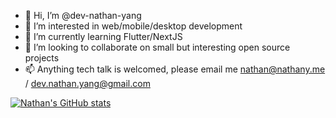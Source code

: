 - 👋 Hi, I’m @dev-nathan-yang
- 👀 I’m interested in web/mobile/desktop development
- 🌱 I’m currently learning Flutter/NextJS
- 💞️ I’m looking to collaborate on small but interesting open source projects
- 📫 Anything tech talk is welcomed, please email me nathan@nathany.me / dev.nathan.yang@gmail.com

<!---
dev-nathan-yang/dev-nathan-yang is a ✨ special ✨ repository because its `README.md` (this file) appears on your GitHub profile.
You can click the Preview link to take a look at your changes.
--->
[![Nathan's GitHub stats](https://github-readme-stats.vercel.app/api?username=dev-nathan-yang)](https://github.com/anuraghazra/github-readme-stats)
